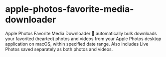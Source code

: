 # apple-photos-favorite-media-downloader
Apple Photos Favorite Media Downloader 💙 automatically bulk downloads your favorited (hearted) photos and videos from your Apple Photos desktop application on macOS, within specified date range. Also includes Live Photos saved separately as both photos and videos.
